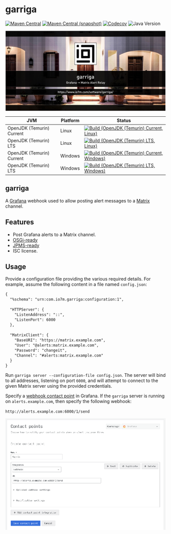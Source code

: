 garriga
===

[![Maven Central](https://img.shields.io/maven-central/v/com.io7m.garriga/com.io7m.garriga.svg?style=flat-square)](http://search.maven.org/#search%7Cga%7C1%7Cg%3A%22com.io7m.garriga%22)
[![Maven Central (snapshot)](https://img.shields.io/nexus/s/com.io7m.garriga/com.io7m.garriga?server=https%3A%2F%2Fs01.oss.sonatype.org&style=flat-square)](https://s01.oss.sonatype.org/content/repositories/snapshots/com/io7m/garriga/)
[![Codecov](https://img.shields.io/codecov/c/github/io7m-com/garriga.svg?style=flat-square)](https://codecov.io/gh/io7m-com/garriga)
![Java Version](https://img.shields.io/badge/21-java?label=java&color=e6c35c)

![com.io7m.garriga](./src/site/resources/garriga.jpg?raw=true)

| JVM | Platform | Status |
|-----|----------|--------|
| OpenJDK (Temurin) Current | Linux | [![Build (OpenJDK (Temurin) Current, Linux)](https://img.shields.io/github/actions/workflow/status/io7m-com/garriga/main.linux.temurin.current.yml)](https://www.github.com/io7m-com/garriga/actions?query=workflow%3Amain.linux.temurin.current)|
| OpenJDK (Temurin) LTS | Linux | [![Build (OpenJDK (Temurin) LTS, Linux)](https://img.shields.io/github/actions/workflow/status/io7m-com/garriga/main.linux.temurin.lts.yml)](https://www.github.com/io7m-com/garriga/actions?query=workflow%3Amain.linux.temurin.lts)|
| OpenJDK (Temurin) Current | Windows | [![Build (OpenJDK (Temurin) Current, Windows)](https://img.shields.io/github/actions/workflow/status/io7m-com/garriga/main.windows.temurin.current.yml)](https://www.github.com/io7m-com/garriga/actions?query=workflow%3Amain.windows.temurin.current)|
| OpenJDK (Temurin) LTS | Windows | [![Build (OpenJDK (Temurin) LTS, Windows)](https://img.shields.io/github/actions/workflow/status/io7m-com/garriga/main.windows.temurin.lts.yml)](https://www.github.com/io7m-com/garriga/actions?query=workflow%3Amain.windows.temurin.lts)|

## garriga

A [Grafana](https://grafana.com/) webhook used to allow posting alert
messages to a [Matrix](https://matrix.org/) channel.

## Features

* Post Grafana alerts to a Matrix channel.
* [OSGi-ready](https://www.osgi.org/)
* [JPMS-ready](https://en.wikipedia.org/wiki/Java_Platform_Module_System)
* ISC license.

## Usage

Provide a configuration file providing the various required details. For
example, assume the following content in a file named `config.json`:

```
{
  "%schema": "urn:com.io7m.garriga:configuration:1",

  "HTTPServer": {
    "ListenAddress": "::",
    "ListenPort": 6000
  },

  "MatrixClient": {
    "BaseURI": "https://matrix.example.com",
    "User": "@alerts:matrix.example.com",
    "Password": "changeit",
    "Channel": "#alerts:matrix.example.com"
  }
}
```

Run `garriga server --configuration-file config.json`. The server will
bind to all addresses, listening on port `6000`, and will attempt to connect
to the given Matrix server using the provided credentials.

Specify a [webhook contact point](https://grafana.com/docs/grafana/latest/alerting/fundamentals/notifications/contact-points/)
in Grafana. If the `garriga` server is running on `alerts.example.com`, then
specify the following webhook:

`http://alerts.example.com:6000/1/send`

![contact](src/site/resources/contact.png)

